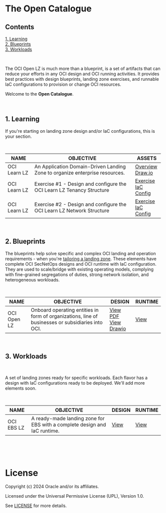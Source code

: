 # **The Open Catalogue** 

## **Contents**

[1. Learning](#1-learning)</br>
[2. Blueprints](#2-blueprints)</br>
[3. Workloads](#3-workloads)</br>

&nbsp; 

The OCI Open LZ is much more than a blueprint, is a set of artifacts that can reduce your efforts in any OCI design and OCI running activities. It provides best practices with design blueprints, landing zone exercises, and runnable IaC configurations to provision or change OCI resources. 

Welcome to the **Open Catalogue**. 

&nbsp; 

## 1. Learning

If you're starting on landing zone design and/or IaC configurations, this is your section.


&nbsp; 

| NAME | OBJECTIVE  | ASSETS |
|---|---|---|
| OCI Learn LZ | An Application Domain-Driven Landing Zone to organize enterprise resources. | [Overview](/examples/oci-learn-lz/readme.md) </br> [Draw.io](/examples/oci-learn-lz/OCI_Learn_LZ.drawio) 
| OCI Learn LZ | Exercise #1  - Design and configure the OCI Learn LZ Tenancy Structure | [Exercise](/examples/oci-learn-lz/exercise1/readme.md) </br> [IaC Config](/examples/oci-learn-lz/exercise1/config_yaml/oci_learn_lz_iam_final.yml)
| OCI Learn LZ | Exercise #2  - Design and configure the OCI Learn LZ Network Structure | [Exercise](/examples/oci-learn-lz/exercise2/readme.md) </br> [IaC Config](/examples/oci-learn-lz/exercise2/config_yaml/oci_learn_lz_network_final.yml)


&nbsp; 

## 2. Blueprints

The blueprints help solve specific and complex OCI landing and operation requirements - when you're [tailoring a landing zone](https://github.com/oracle-devrel/technology-engineering/blob/main/landing-zones/tailored_landing_zones/tailored_landing_zones.md). These elements have complete OCI SecNetOps designs and OCI runtime with IaC configuration. They are used to scale/bridge with existing operating models, complying with fine-grained segregations of duties, strong network isolation, and heterogeneous workloads.


&nbsp; 

| NAME | OBJECTIVE  | DESIGN | RUNTIME | 
|---|---|---|---|
| OCI Open LZ | Onboard operating entities in form of organizations, line of businesses or subsidiaries into OCI. | [View PDF](/design/OCI_Open_LZ.pdf) </br >[View Drawio](/design/OCI_Open_LZ.drawio)| [View](/examples/oci-open-lz/readme.md) |



&nbsp; 

## 3. Workloads

&nbsp; 

A set of landing zones ready for specific workloads. Each flavor has a design with IaC configurations ready to be deployed. We'll add more elements soon.

&nbsp; 

| NAME | OBJECTIVE  | DESIGN | RUNTIME | 
|---|---|---|---|
| OCI EBS LZ | A ready-made landing zone for EBS with a complete design and IaC runtime. | [View](/examples/oci-ebs-lz/readme.md) | [View](/examples/oci-ebs-lz/op02-deploy-Open-EBS-pattern/readme.md) |


&nbsp; 

&nbsp; 

# License

Copyright (c) 2024 Oracle and/or its affiliates.

Licensed under the Universal Permissive License (UPL), Version 1.0.

See [LICENSE](LICENSE) for more details.

